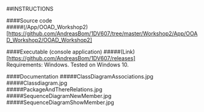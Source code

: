 ##INSTRUCTIONS

####Source code    
#####(/App/OOAD_Workshop2)[https://github.com/AndreasBom/1DV607/tree/master/Workshop2/App/OOAD_Workshop2/OOAD_Workshop2]     
   
####Executable (console application)
#####(Link)[https://github.com/AndreasBom/1DV607/releases]   
Requirements: Windows. Tested on Windows 10.   
   
####Documentation
#####ClassDiagramAssociations.jpg   
#####Classdiagram.jpg   
#####PackageAndThereRelations.jpg   
#####SequenceDiagramNewMember.jpg   
#####SequenceDiagramShowMember.jpg    


